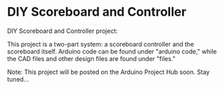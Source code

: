 # DIY Scoreboard and Controller
DIY Scoreboard and Controller project:

This project is a two-part system: a scoreboard controller and the scoreboard itself. Arduino code can be found under "arduino code," while the CAD files and other design files are found under "files."

Note: This project will be posted on the Arduino Project Hub soon. Stay tuned...
